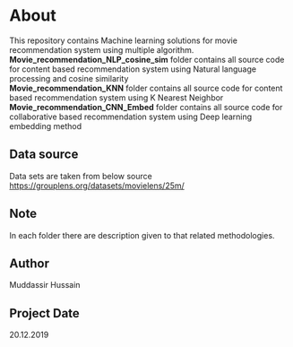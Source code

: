 # About
This repository contains Machine learning solutions for movie recommendation system using multiple algorithm.<br>
**Movie_recommendation_NLP_cosine_sim** folder contains all source code for content based recommendation system using Natural language processing and cosine similarity <br>
**Movie_recommendation_KNN** folder contains all source code for content based recommendation system using K Nearest Neighbor<br>
**Movie_recommendation_CNN_Embed** folder contains all source code for collaborative based recommendation system using Deep learning embedding method<br>
## Data source
Data sets are taken from below source<br>
<a href="https://grouplens.org/datasets/movielens/25m/">https://grouplens.org/datasets/movielens/25m/</a>
## Note 
In each folder there are description given to that related methodologies.
## Author
Muddassir Hussain 
## Project Date
20.12.2019



